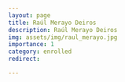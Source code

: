 ```yaml
---
layout: page
title: Raúl Merayo Deiros
description: Raúl Merayo Deiros
img: assets/img/raul_merayo.jpg
importance: 1
category: enrolled
redirect: 

---
```

